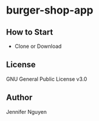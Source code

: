 # burger-shop-app

## How to Start
- Clone or Download

## License
GNU General Public License v3.0

## Author
Jennifer Nguyen